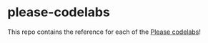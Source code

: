 # please-codelabs
This repo contains the reference for each of the [Please codelabs](https://please.build/codelabs)!
